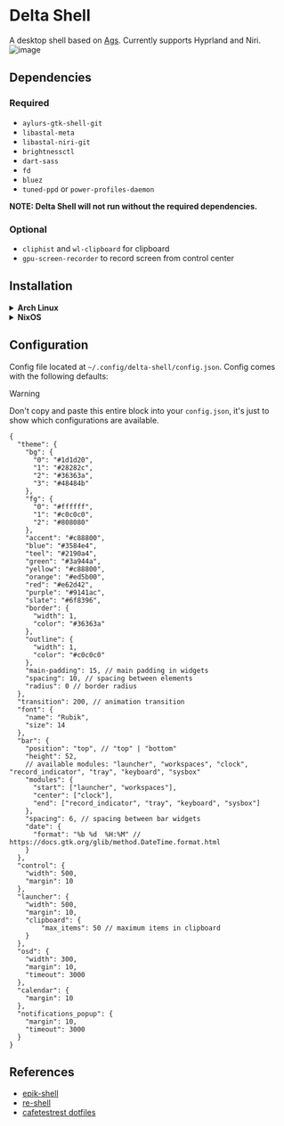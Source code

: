 # Delta Shell

A desktop shell based on [Ags](https://github.com/Aylur/ags). Currently supports Hyprland and Niri.
![image](https://i.imgur.com/vBy0QRd.png)

## Dependencies

### Required

- `aylurs-gtk-shell-git`
- `libastal-meta`
- `libastal-niri-git`
- `brightnessctl`
- `dart-sass`
- `fd`
- `bluez`
- `tuned-ppd` or `power-profiles-daemon`

**NOTE: Delta Shell will not run without the required dependencies.**

### Optional

- `cliphist` and `wl-clipboard` for clipboard
- `gpu-screen-recorder` to record screen from control center

## Installation

<details>
<summary><b>Arch Linux</b></summary>

1. Installation libastal-niri-git

```bash
mkdir -p libastal-niri-git
cd libastal-niri-git
wget https://raw.githubusercontent.com/Sinomor/PKGBUILDS/refs/heads/main/libastal-niri-git/PKGBUILD
makepkg -si
```

2. Installation other dependencies

```bash
yay -S aylurs-gtk-shell-git libastal-meta brightnessctl dart-sass fd bluez tuned-ppd cliphist gpu-screen-recorder wl-clipboard
```

3. Clone repo and run

```bash
git clone https://github.com/Sinomor/delta-shell.git ~/.config/ags
```

And then you can run it with

```bash
ags run
```

</details>

<details>
<summary><b>NixOS</b></summary>

If you use Nix or NixOS, you can run Delta Shell with all dependencies managed automatically:

```bash
nix run github:Sinomor/delta-shell
```

For development, enter a shell with all dependencies:

```bash
nix develop
```

No manual installation of dependencies is required when using Nix.

</details>

## Configuration

Config file located at `~/.config/delta-shell/config.json`.
Config comes with the following defaults:

> [!WARNING]
> Don't copy and paste this entire block into your `config.json`, it's just to show which configurations are available.

```
{
  "theme": {
    "bg": {
      "0": "#1d1d20",
      "1": "#28282c",
      "2": "#36363a",
      "3": "#48484b"
    },
    "fg": {
      "0": "#ffffff",
      "1": "#c0c0c0",
      "2": "#808080"
    },
    "accent": "#c88800",
    "blue": "#3584e4",
    "teel": "#2190a4",
    "green": "#3a944a",
    "yellow": "#c88800",
    "orange": "#ed5b00",
    "red": "#e62d42",
    "purple": "#9141ac",
    "slate": "#6f8396",
    "border": {
      "width": 1,
      "color": "#36363a"
    },
    "outline": {
      "width": 1,
      "color": "#c0c0c0"
    },
    "main-padding": 15, // main padding in widgets
    "spacing": 10, // spacing between elements
    "radius": 0 // border radius
  },
  "transition": 200, // animation transition
  "font": {
    "name": "Rubik",
    "size": 14
  },
  "bar": {
    "position": "top", // "top" | "bottom"
    "height": 52,
    // available modules: "launcher", "workspaces", "clock", "record_indicator", "tray", "keyboard", "sysbox"
    "modules": {
      "start": ["launcher", "workspaces"],
      "center": ["clock"],
      "end": ["record_indicator", "tray", "keyboard", "sysbox"]
    },
    "spacing": 6, // spacing between bar widgets
    "date": {
      "format": "%b %d  %H:%M" // https://docs.gtk.org/glib/method.DateTime.format.html
    }
  },
  "control": {
    "width": 500,
    "margin": 10
  },
  "launcher": {
    "width": 500,
    "margin": 10,
    "clipboard": {
        "max_items": 50 // maximum items in clipboard
    }
  },
  "osd": {
    "width": 300,
    "margin": 10,
    "timeout": 3000
  },
  "calendar": {
    "margin": 10
  },
  "notifications_popup": {
    "margin": 10,
    "timeout": 3000
  }
}
```

## References

- [epik-shell](https://github.com/ezerinz/epik-shell/)
- [re-shell](https://github.com/ReStranger/re-shell)
- [cafetestrest dotfiles](https://github.com/cafetestrest/nixos)
